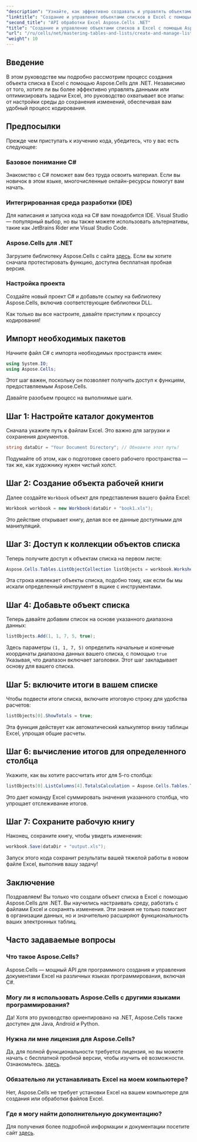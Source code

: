 ```yaml
---
"description": "Узнайте, как эффективно создавать и управлять объектами списков в Excel с помощью Aspose.Cells для .NET. Это подробное пошаговое руководство поможет вам настроить объект."
"linktitle": "Создание и управление объектами списков в Excel с помощью Aspose.Cells"
"second_title": "API обработки Excel Aspose.Cells .NET"
"title": "Создание и управление объектами списков в Excel с помощью Aspose.Cells"
"url": "/ru/cells/net/mastering-tables-and-lists/create-and-manage-list-object/"
"weight": 10
---
```


## Введение

В этом руководстве мы подробно рассмотрим процесс создания объекта списка в Excel с помощью Aspose.Cells для .NET. Независимо от того, хотите ли вы более эффективно управлять данными или оптимизировать задачи Excel, это руководство охватывает все этапы: от настройки среды до сохранения изменений, обеспечивая вам удобный процесс кодирования.

## Предпосылки

Прежде чем приступать к изучению кода, убедитесь, что у вас есть следующее:

### Базовое понимание C#
Знакомство с C# поможет вам без труда освоить материал. Если вы новичок в этом языке, многочисленные онлайн-ресурсы помогут вам начать.

### Интегрированная среда разработки (IDE)
Для написания и запуска кода на C# вам понадобится IDE. Visual Studio — популярный выбор, но вы также можете использовать альтернативы, такие как JetBrains Rider или Visual Studio Code.

### Aspose.Cells для .NET
Загрузите библиотеку Aspose.Cells с сайта [здесь](https://releases.aspose.com/cells/net/). Если вы хотите сначала протестировать функцию, доступна бесплатная пробная версия.

### Настройка проекта
Создайте новый проект C# и добавьте ссылку на библиотеку Aspose.Cells, включив соответствующие библиотеки DLL.

Как только вы все настроите, давайте приступим к процессу кодирования!

## Импорт необходимых пакетов

Начните файл C# с импорта необходимых пространств имен:

```csharp
using System.IO;
using Aspose.Cells;
```

Этот шаг важен, поскольку он позволяет получить доступ к функциям, предоставляемым Aspose.Cells.

Давайте разобьем процесс на выполнимые шаги.

## Шаг 1: Настройте каталог документов

Сначала укажите путь к файлам Excel. Это важно для загрузки и сохранения документов.

```csharp
string dataDir = "Your Document Directory"; // Обновите этот путь!
```

Подумайте об этом, как о подготовке своего рабочего пространства — так же, как художнику нужен чистый холст.

## Шаг 2: Создание объекта рабочей книги

Далее создайте `Workbook` объект для представления вашего файла Excel:

```csharp
Workbook workbook = new Workbook(dataDir + "book1.xls");
```

Это действие открывает книгу, делая все ее данные доступными для манипуляций.

## Шаг 3: Доступ к коллекции объектов списка

Теперь получите доступ к объектам списка на первом листе:

```csharp
Aspose.Cells.Tables.ListObjectCollection listObjects = workbook.Worksheets[0].ListObjects;
```

Эта строка извлекает объекты списка, подобно тому, как если бы мы искали определенный инструмент в ящике с инструментами.

## Шаг 4: Добавьте объект списка

Теперь давайте добавим список на основе указанного диапазона данных:

```csharp
listObjects.Add(1, 1, 7, 5, true);
```

Здесь параметры `(1, 1, 7, 5)` определить начальные и конечные координаты диапазона данных вашего списка, с помощью `true` Указывая, что диапазон включает заголовки. Этот шаг закладывает основу для вашего списка.

## Шаг 5: включите итоги в вашем списке

Чтобы подвести итоги списка, включите итоговую строку для удобства расчетов:

```csharp
listObjects[0].ShowTotals = true;
```

Эта функция действует как автоматический калькулятор внизу таблицы Excel, упрощая общие расчеты.

## Шаг 6: вычисление итогов для определенного столбца

Укажите, как вы хотите рассчитать итог для 5-го столбца:

```csharp
listObjects[0].ListColumns[4].TotalsCalculation = Aspose.Cells.Tables.TotalsCalculation.Sum; 
```

Это дает команду Excel суммировать значения указанного столбца, что упрощает отслеживание итогов.

## Шаг 7: Сохраните рабочую книгу

Наконец, сохраните книгу, чтобы увидеть изменения:

```csharp
workbook.Save(dataDir + "output.xls");
```

Запуск этого кода сохранит результаты вашей тяжелой работы в новом файле Excel, выполнив вашу задачу!

## Заключение

Поздравляем! Вы только что создали объект списка в Excel с помощью Aspose.Cells для .NET. Вы научились настраивать среду, работать с файлами Excel и сохранять изменения. Эти знания не только помогают в организации данных, но и значительно расширяют функциональность ваших электронных таблиц.

## Часто задаваемые вопросы

### Что такое Aspose.Cells?  
Aspose.Cells — мощный API для программного создания и управления документами Excel на различных языках программирования, включая C#.

### Могу ли я использовать Aspose.Cells с другими языками программирования?  
Да! Хотя это руководство ориентировано на .NET, Aspose.Cells также доступен для Java, Android и Python.

### Нужна ли мне лицензия для Aspose.Cells?  
Да, для полной функциональности требуется лицензия, но вы можете начать с бесплатной пробной версии, чтобы изучить её возможности. Ознакомьтесь. [здесь](https://releases.aspose.com/).

### Обязательно ли устанавливать Excel на моем компьютере?  
Нет, Aspose.Cells не требует установки Excel на вашем компьютере для создания или обработки файлов Excel.

### Где я могу найти дополнительную документацию?  
Для получения более подробной информации и документации посетите сайт [здесь](https://reference.aspose.com/cells/net/).